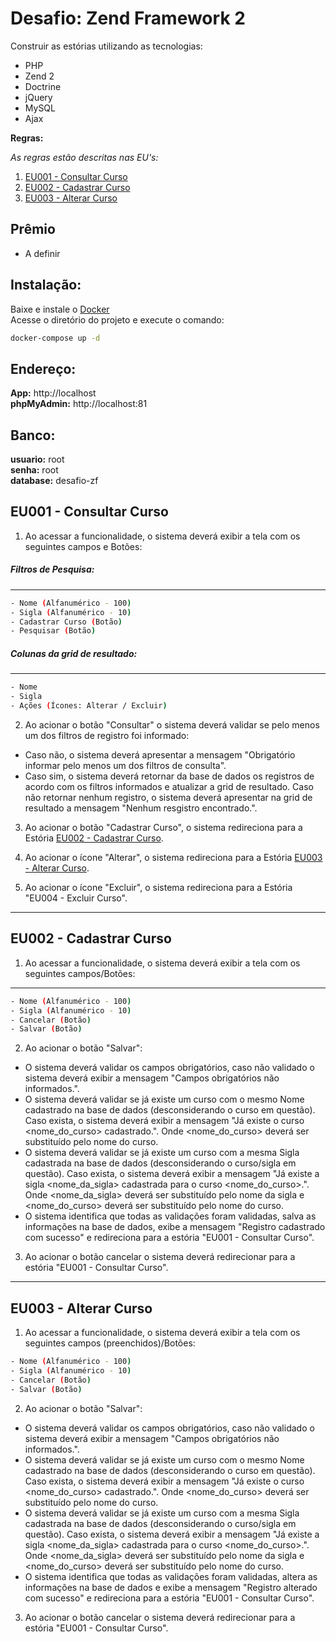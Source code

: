 # Desafio: Zend Framework 2

Construir as estórias utilizando as tecnologias:
- PHP
- Zend 2
- Doctrine
- jQuery
- MySQL
- Ajax

**Regras:**

_As regras estão descritas nas EU's:_
1. [EU001 - Consultar Curso](#eu001)
2. [EU002 - Cadastrar Curso](#eu002)
3. [EU003 - Alterar Curso](#eu003)

## Prêmio
  - A definir


## Instalação:
Baixe e instale o [Docker](https://www.docker.com/) <br/>
Acesse o diretório do projeto e execute o comando:
```sh
docker-compose up -d
```
## Endereço:
**App:** http://localhost <br/>
**phpMyAdmin:** http://localhost:81

## Banco:
**usuario:** root <br/>
**senha:** root <br/>
**database:** desafio-zf <br/>



<a name="eu001"></a>
## EU001 - Consultar Curso 

1. Ao acessar a funcionalidade, o sistema deverá exibir a tela com os seguintes campos e Botões:
##### Filtros de Pesquisa:
----
```sh
- Nome (Alfanumérico - 100)
- Sigla (Alfanumérico - 10)
- Cadastrar Curso (Botão)
- Pesquisar (Botão)
```

##### Colunas da grid de resultado:
----
```sh
- Nome
- Sigla
- Ações (Ícones: Alterar / Excluir)
```

2. Ao acionar o botão "Consultar" o sistema deverá validar se pelo menos um dos filtros de registro foi informado:
- Caso não, o sistema deverá apresentar a mensagem "Obrigatório informar pelo menos um dos filtros de consulta".
- Caso sim, o sistema deverá retornar da base de dados os registros de acordo com os filtros informados e atualizar a grid de resultado. Caso não retornar nenhum registro, o sistema deverá apresentar na grid de resultado a mensagem "Nenhum resgistro encontrado.".

3. Ao acionar o botão "Cadastrar Curso", o sistema redireciona para a Estória [EU002 - Cadastrar Curso](#eu002).

4. Ao acionar o ícone "Alterar", o sistema redireciona para a Estória [EU003 - Alterar Curso](#eu003).

5. Ao acionar o ícone "Excluir", o sistema redireciona para a Estória "EU004 - Excluir Curso".

----
<a name="eu002"></a>
## EU002 - Cadastrar Curso

1. Ao acessar a funcionalidade, o sistema deverá exibir a tela com os seguintes campos/Botões:
----
```sh
- Nome (Alfanumérico - 100)
- Sigla (Alfanumérico - 10)
- Cancelar (Botão)
- Salvar (Botão)
```
2. Ao acionar o botão "Salvar":
- O sistema deverá validar os campos obrigatórios, caso não validado o sistema deverá exibir a mensagem "Campos obrigatórios não informados.".
- O sistema deverá validar se já existe um curso com o mesmo Nome cadastrado na base de dados (desconsiderando o curso em questão). Caso exista, o sistema deverá exibir a mensagem "Já existe o curso <nome_do_curso> cadastrado.". Onde <nome_do_curso> deverá ser substituído pelo nome do curso.
- O sistema deverá validar se já existe um curso com a mesma Sigla cadastrada na base de dados (desconsiderando o curso/sigla em questão). Caso exista, o sistema deverá exibir a mensagem "Já existe a sigla <nome_da_sigla> cadastrada para o curso <nome_do_curso>.". Onde <nome_da_sigla> deverá ser substituído pelo nome da sigla e <nome_do_curso> deverá ser substituído pelo nome do curso.
- O sistema identifica que todas as validações foram validadas, salva as informações na base de dados, exibe a mensagem "Registro cadastrado com sucesso" e redireciona para a estória "EU001 - Consultar Curso".

3. Ao acionar o botão cancelar o sistema deverá redirecionar para a estória "EU001 - Consultar Curso".

----
<a name="eu003"></a>
## EU003 - Alterar Curso

1. Ao acessar a funcionalidade, o sistema deverá exibir a tela com os seguintes campos (preenchidos)/Botões:
```sh
- Nome (Alfanumérico - 100)
- Sigla (Alfanumérico - 10)
- Cancelar (Botão)
- Salvar (Botão)
```

2. Ao acionar o botão "Salvar":
- O sistema deverá validar os campos obrigatórios, caso não validado o sistema deverá exibir a mensagem "Campos obrigatórios não informados.".
- O sistema deverá validar se já existe um curso com o mesmo Nome cadastrado na base de dados (desconsiderando o curso em questão). Caso exista, o sistema deverá exibir a mensagem "Já existe o curso <nome_do_curso> cadastrado.". Onde <nome_do_curso> deverá ser substituído pelo nome do curso.
- O sistema deverá validar se já existe um curso com a mesma Sigla cadastrada na base de dados (desconsiderando o curso/sigla em questão). Caso exista, o sistema deverá exibir a mensagem "Já existe a sigla <nome_da_sigla> cadastrada para o curso <nome_do_curso>.". Onde <nome_da_sigla> deverá ser substituído pelo nome da sigla e <nome_do_curso> deverá ser substituído pelo nome do curso.
- O sistema identifica que todas as validações foram validadas, altera as informações na base de dados e exibe a mensagem "Registro alterado com sucesso" e redireciona para a estória "EU001 - Consultar Curso".

3. Ao acionar o botão cancelar o sistema deverá redirecionar para a estória "EU001 - Consultar Curso".
